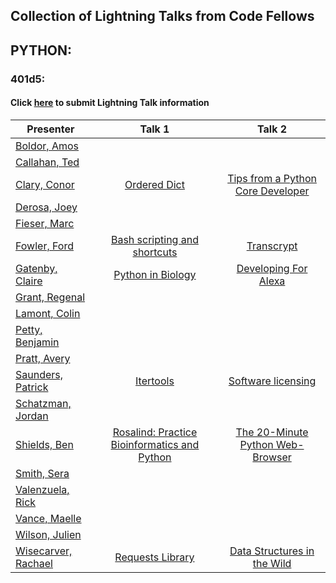 ## Collection of Lightning Talks from Code Fellows


## PYTHON:

### 401d5:

#### Click [here](https://goo.gl/forms/ofOqoenLwrElcmpm1) to submit Lightning Talk information

Presenter | Talk 1 | Talk 2
----------|:------:|:-----:
[Boldor, Amos](https://github.com/) | [](www.google.com) | [](www.google.com)
[Callahan, Ted](https://github.com/) | [](www.google.com) | [](www.google.com)
[Clary, Conor](https://github.com/copenbacon) | [Ordered Dict](https://docs.google.com/presentation/d/1JYfjWddjOyw8b5IE7B269UVT7Sr57Ma-R1rqf6hZ2hw/edit?usp=sharing) | [Tips from a Python Core Developer](https://docs.google.com/presentation/d/1KKxATn5YXHtQQTKed_gQMXWVCCTSJrVI5qdvhNGwuAE/edit?usp=sharing)
[Derosa, Joey](https://github.com/) | [](www.google.com) | [](www.google.com)
[Fieser, Marc](https://github.com/) | [](www.google.com) | [](www.google.com)
[Fowler, Ford](https://github.com/fordf) | [Bash scripting and shortcuts](https://docs.google.com/presentation/d/1GYcm8Tq43lFVfu6bcKX2ELBqIVsMDcTTLqSOXcJyGXM/edit?usp=sharing) | [Transcrypt]()
[Gatenby, Claire](https://github.com/clair3st) | [Python in Biology]() | [Developing For Alexa](https://docs.google.com/presentation/d/1KhoUhQNS-EOPpuW0Zp-ydKXzMS-siUB2UsYu2PUxd3g/edit?usp=sharing)
[Grant, Regenal](https://github.com/) | [](www.google.com) | [](www.google.com)
[Lamont, Colin](https://github.com/) | [](www.google.com) | [](www.google.com)
[Petty, Benjamin](https://github.com/) | [](www.google.com) | [](www.google.com)
[Pratt, Avery](https://github.com/) | [](www.google.com) | [](www.google.com)
[Saunders, Patrick](https://github.com/pasaunders) | [Itertools](https://docs.google.com/presentation/d/1jg7obtXYs6RNa_rDQC9vLwOOAe6JZWLXDuvqhFp9Dng/edit?usp=sharing) | [Software licensing](https://docs.google.com/presentation/d/1hXc4k3HhoYesn9KML1nkSaGXSOc0kI5yYg_iv7P2We0/edit?usp=sharing)
[Schatzman, Jordan](https://github.com/) | [](www.google.com) | [](www.google.com)
[Shields, Ben](https://github.com/iamrobinhood12345) | [Rosalind: Practice Bioinformatics and Python](http://rosalind.info/problems/locations/) | [The 20-Minute Python Web-Browser](http://knowpapa.com/wb/)
[Smith, Sera](https://github.com/) | [](www.google.com) | [](www.google.com)
[Valenzuela, Rick](https://github.com/) | [](www.google.com) | [](www.google.com)
[Vance, Maelle](https://github.com/) | [](www.google.com) | [](www.google.com)
[Wilson, Julien](https://github.com/) | [](www.google.com) | [](www.google.com)
[Wisecarver, Rachael](https://github.com/rwisecar) | [Requests Library](https://docs.google.com/presentation/d/18Bk5MgpUJub7mv_Vo8hY9S22qdQG2Br0mkdEwWq0vdQ/edit?usp=sharing) | [Data Structures in the Wild](https://docs.google.com/presentation/d/1J1MasyWhKBbhDo7zibOuOY-Sy21n-vFo4ZXdLU5iAaQ/edit?usp=sharing)
